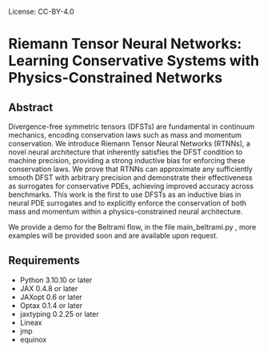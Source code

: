 License: CC-BY-4.0
#  Riemann Tensor Neural Networks: Learning Conservative Systems with Physics-Constrained Networks

## Abstract

Divergence-free symmetric tensors (DFSTs) are fundamental in continuum mechanics, encoding conservation laws such as mass and momentum conservation. We introduce Riemann Tensor Neural Networks (RTNNs), a novel neural architecture that inherently satisfies the DFST condition to machine precision, providing a strong inductive bias for enforcing these conservation laws. We prove that RTNNs can approximate any sufficiently smooth DFST with arbitrary precision and demonstrate their effectiveness as surrogates for conservative PDEs, achieving improved accuracy across benchmarks. This work is the first to use DFSTs as an inductive bias in neural PDE surrogates and to explicitly enforce the conservation of both mass and momentum within a physics-constrained neural architecture.



We provide a demo for the Beltrami flow, in the file main_beltrami.py , more examples will be provided soon and are available upon request.



## Requirements

- Python 3.10.10 or later
- JAX 0.4.8 or later
- JAXopt 0.6 or later
- Optax 0.1.4 or later
- jaxtyping 0.2.25 or later
- Lineax
- jmp
- equinox


